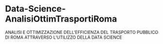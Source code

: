# Data-Science-AnalisiOttimTrasportiRoma
 ANALISI E OTTIMIZZAZIONE DELL’EFFICIENZA DEL TRASPORTO PUBBLICO DI ROMA ATTRAVERSO L’UTILIZZO DELLA DATA SCIENCE
